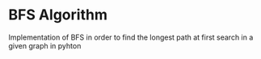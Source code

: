 # BFS Algorithm    

Implementation of BFS in order to find the longest path at first search in a given graph in pyhton
